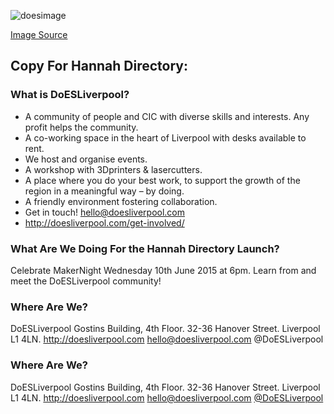![doesimage](https://cloud.githubusercontent.com/assets/128456/7093736/b03c9414-dfb3-11e4-9d1c-a9d4e5b18f23.jpg)

[Image Source](https://www.flickr.com/photos/amcewen/16110088224/ "Link to Flickr Image")
## Copy For Hannah Directory:

### What is DoESLiverpool?
* A community of people and CIC with diverse skills and interests. Any profit helps the community.
* A co-working space in the heart of Liverpool with desks available to rent. 
* We host and organise events.
*	A workshop with 3Dprinters & lasercutters.
*	A place where you do your best work, to support the growth of the region in a meaningful way – by doing.
* A friendly environment fostering collaboration.
*	Get in touch! hello@doesliverpool.com
*	http://doesliverpool.com/get-involved/

### What Are We Doing For the Hannah Directory Launch?
Celebrate MakerNight Wednesday 10th June 2015 at 6pm. Learn from and meet the DoESLiverpool community!
### Where Are We?
DoESLiverpool Gostins Building, 4th Floor. 32-36 Hanover Street. Liverpool L1 4LN. http://doesliverpool.com hello@doesliverpool.com @DoESLiverpool

### Where Are We?

DoESLiverpool
Gostins Building,
4th Floor.
32-36 Hanover Street.
Liverpool
L1 4LN.
http://doesliverpool.com
hello@doesliverpool.com
[@DoESLiverpool](http://twitter.com/DoESLiverpool)
